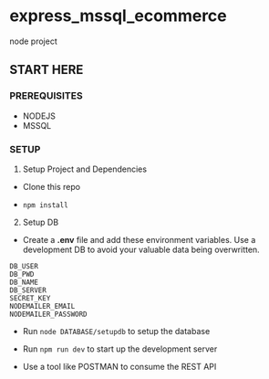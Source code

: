 # express_mssql_ecommerce
node project

## START HERE
### PREREQUISITES

- NODEJS
- MSSQL

### SETUP
1. Setup Project and Dependencies

- Clone this repo

- `npm install`

2. Setup DB
- Create a **.env** file and add these environment variables. Use a development DB to avoid your valuable data being overwritten.
```
DB_USER
DB_PWD
DB_NAME
DB_SERVER
SECRET_KEY
NODEMAILER_EMAIL
NODEMAILER_PASSWORD
```

- Run `node DATABASE/setupdb` to setup the database

- Run `npm run dev` to start up the development server

- Use a tool like POSTMAN to consume the REST API